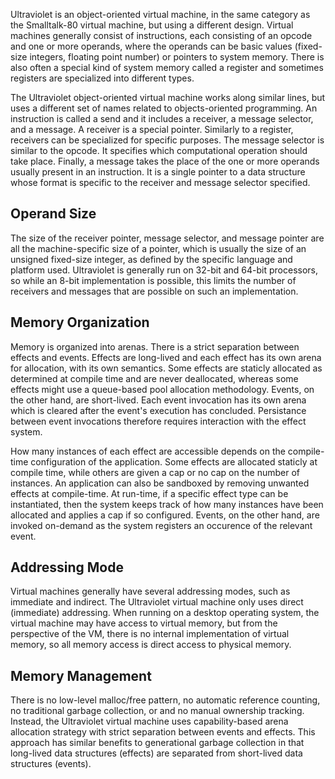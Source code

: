 Ultraviolet is an object-oriented virtual machine, in the same category as the Smalltalk-80 virtual machine, but using a different design. Virtual machines generally consist of instructions, each consisting of an opcode and one or more operands, where the operands can be basic values (fixed-size integers, floating point number) or pointers to system memory. There is also often a special kind of system memory called a register and sometimes registers are specialized into different types.

The Ultraviolet object-oriented virtual machine works along similar lines, but uses a different set of names related to objects-oriented programming. An instruction is called a send and it includes a receiver, a message selector, and a message. A receiver is a special pointer. Similarly to a register, receivers can be specialized for specific purposes. The message selector is similar to the opcode. It specifies which computational operation should take place. Finally, a message takes the place of the one or more operands usually present in an instruction. It is a single pointer to a data structure whose format is specific to the receiver and message selector specified.

## Operand Size

The size of the receiver pointer, message selector, and message pointer are all the machine-specific size of a pointer, which is usually the size of an unsigned fixed-size integer, as defined by the specific language and platform used. Ultraviolet is generally run on 32-bit and 64-bit processors, so while an 8-bit implementation is possible, this limits the number of receivers and messages that are possible on such an implementation.

## Memory Organization

Memory is organized into arenas. There is a strict separation between effects and events. Effects are long-lived and each effect has its own arena for allocation, with its own semantics. Some effects are staticly allocated as determined at compile time and are never deallocated, whereas some effects might use a queue-based pool allocation methodology. Events, on the other hand, are short-lived. Each event invocation has its own arena which is cleared after the event's execution has concluded. Persistance between event invocations therefore requires interaction with the effect system.

How many instances of each effect are accessible depends on the compile-time configuration of the application. Some effects are allocated staticly at compile time, while others are given a cap or no cap on the number of instances. An application can also be sandboxed by removing unwanted effects at compile-time. At run-time, if a specific effect type can be instantiated, then the system keeps track of how many instances have been allocated and applies a cap if so configured. Events, on the other hand, are invoked on-demand as the system registers an occurence of the relevant event.

## Addressing Mode

Virtual machines generally have several addressing modes, such as immediate and indirect. The Ultraviolet virtual machine only uses direct (immediate) addressing. When running on a desktop operating system, the virtual machine may have access to virtual memory, but from the perspective of the VM, there is no internal implementation of virtual memory, so all memory access is direct access to  physical memory.

## Memory Management

There is no low-level malloc/free pattern, no automatic reference counting, no traditional garbage collection, or and no manual ownership tracking. Instead, the Ultraviolet virtual machine uses capability-based arena allocation strategy with strict separation between events and effects. This approach has similar benefits to generational garbage collection in that long-lived data structures (effects) are separated from short-lived data structures (events).